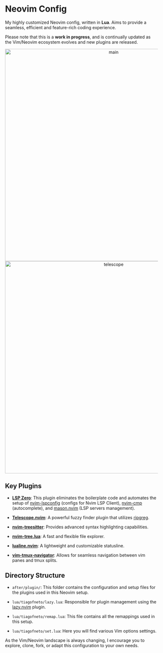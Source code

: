 # Neovim Config

My highly customized Neovim config, written in **Lua**. Aims to provide a seamless, efficient and feature-rich coding experience. 

Please note that this is a **work in progress**, and is continually updated as the Vim/Neovim ecosystem evolves and new plugins are released.

<p align="center">
 <img width="700" alt="main" src="https://github.com/tiagofneto/nvim/assets/46165861/0de45285-712a-41ef-a2f8-037aec161554">
 <img width="700" alt="telescope" src="https://github.com/tiagofneto/nvim/assets/46165861/d2f3494e-8b2a-429f-932c-a8aed3c78e68">
</p>
 
## Key Plugins
- **[LSP Zero](https://github.com/VonHeikemen/lsp-zero.nvim)**: This plugin eliminates the boilerplate code and automates the setup of [nvim-lspconfig](https://github.com/neovim/nvim-lspconfig) (configs for Nvim LSP Client), [nvim-cmp](https://github.com/hrsh7th/nvim-cmp) (autocomplete), and [mason.nvim](https://github.com/williamboman/mason.nvim) (LSP servers management).

- **[Telescope.nvim](https://github.com/nvim-telescope/telescope.nvim)**: A powerful fuzzy finder plugin that utilizes [ripgreg](https://github.com/BurntSushi/ripgrep).

- **[nvim-treesitter](https://github.com/nvim-treesitter/nvim-treesitter)**: Provides advanced syntax highlighting capabilities.

- **[nvim-tree.lua](https://github.com/nvim-tree/nvim-tree.lua)**: A fast and flexible file explorer.

- **[lualine.nvim](https://github.com/nvim-lualine/lualine.nvim)**: A lightweight and customizable statusline.

- **[vim-tmux-navigator](https://github.com/christoomey/vim-tmux-navigator)**: Allows for seamless navigation between vim panes and tmux splits.

## Directory Structure
- `after/plugin/`: This folder contains the configuration and setup files for the plugins used in this Neovim setup.

- `lua/tiagofneto/lazy.lua`: Responsible for plugin management using the [lazy.nvim](https://github.com/folke/lazy.nvim) plugin.

- `lua/tiagofneto/remap.lua`: This file contains all the remappings used in this setup.

- `lua/tiagofneto/set.lua`: Here you will find various Vim options settings.

As the Vim/Neovim landscape is always changing, I encourage you to explore, clone, fork, or adapt this configuration to your own needs.
